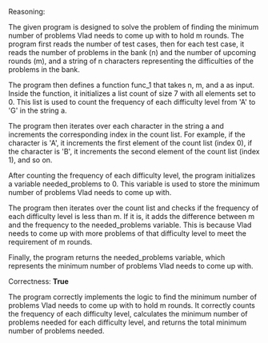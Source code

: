 Reasoning:

The given program is designed to solve the problem of finding the minimum number of problems Vlad needs to come up with to hold m rounds. The program first reads the number of test cases, then for each test case, it reads the number of problems in the bank (n) and the number of upcoming rounds (m), and a string of n characters representing the difficulties of the problems in the bank.

The program then defines a function func_1 that takes n, m, and a as input. Inside the function, it initializes a list count of size 7 with all elements set to 0. This list is used to count the frequency of each difficulty level from 'A' to 'G' in the string a.

The program then iterates over each character in the string a and increments the corresponding index in the count list. For example, if the character is 'A', it increments the first element of the count list (index 0), if the character is 'B', it increments the second element of the count list (index 1), and so on.

After counting the frequency of each difficulty level, the program initializes a variable needed_problems to 0. This variable is used to store the minimum number of problems Vlad needs to come up with.

The program then iterates over the count list and checks if the frequency of each difficulty level is less than m. If it is, it adds the difference between m and the frequency to the needed_problems variable. This is because Vlad needs to come up with more problems of that difficulty level to meet the requirement of m rounds.

Finally, the program returns the needed_problems variable, which represents the minimum number of problems Vlad needs to come up with.

Correctness: **True**

The program correctly implements the logic to find the minimum number of problems Vlad needs to come up with to hold m rounds. It correctly counts the frequency of each difficulty level, calculates the minimum number of problems needed for each difficulty level, and returns the total minimum number of problems needed.
